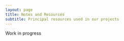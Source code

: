 ```yaml
---
layout: page
title: Notes and Resources
subtitle: Principal resources used in our projects
---
```


Work in progress
